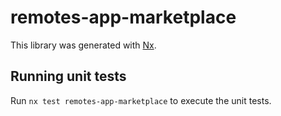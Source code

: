 # remotes-app-marketplace

This library was generated with [Nx](https://nx.dev).

## Running unit tests

Run `nx test remotes-app-marketplace` to execute the unit tests.
